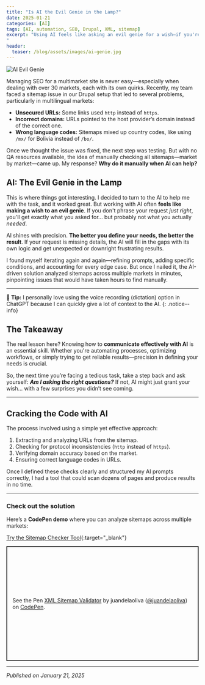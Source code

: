 ```yaml
---
title: "Is AI the Evil Genie in the Lamp?"
date: 2025-01-21
categories: [AI]
tags: [AI, automation, SEO, Drupal, XML, sitemap]
excerpt: "Using AI feels like asking an evil genie for a wish—if you're not precise, you might not get what you actually need...
"
header: 
  teaser: /blog/assets/images/ai-genie.jpg
---
```

![AI Evil Genie](/blog/assets/images/ai-genie.jpg)

Managing SEO for a multimarket site is never easy—especially when dealing with over 30 markets, each with its own quirks. Recently, my team faced a sitemap issue in our Drupal setup that led to several problems, particularly in multilingual markets:

- **Unsecured URLs:** Some links used `http` instead of `https`.  
- **Incorrect domains:** URLs pointed to the host provider’s domain instead of the correct one.  
- **Wrong language codes:** Sitemaps mixed up country codes, like using `/mx/` for Bolivia instead of `/bo/`.

Once we thought the issue was fixed, the next step was testing. But with no QA resources available, the idea of manually checking all sitemaps—market by market—came up. My response? **Why do it manually when AI can help?**

## AI: The Evil Genie in the Lamp  

This is where things got interesting. I decided to turn to the AI to help me with the task, and it worked great. But working with AI often **feels like making a wish to an evil genie**. If you don't phrase your request *just right*, you'll get exactly what you asked for... but probably not what you actually *needed*.

AI shines with precision. **The better you define your needs, the better the result**. If your request is missing details, the AI will fill in the gaps with its own logic and get unexpected or downright frustrating results.  

I found myself iterating again and again—refining prompts, adding specific conditions, and accounting for every edge case. But once I nailed it, the AI-driven solution analyzed sitemaps across multiple markets in minutes, pinpointing issues that would have taken hours to find manually.

---
**📝 Tip:** I personally love using the voice recording (dictation) option in ChatGPT because I can quickly give a lot of context to the AI.
{: .notice--info}


## The Takeaway  

The real lesson here? Knowing how to **communicate effectively with AI** is an essential skill. Whether you're automating processes, optimizing workflows, or simply trying to get reliable results—precision in defining your needs is crucial.  

So, the next time you’re facing a tedious task, take a step back and ask yourself: ***Am I asking the right questions?*** If not, AI might just grant your wish... with a few surprises you didn’t see coming.  

---
## Cracking the Code with AI  

The process involved using a simple yet effective approach:  
1. Extracting and analyzing URLs from the sitemap.  
2. Checking for protocol inconsistencies (`http` instead of `https`).  
3. Verifying domain accuracy based on the market.  
4. Ensuring correct language codes in URLs.  

Once I defined these checks clearly and structured my AI prompts correctly, I had a tool that could scan dozens of pages and produce results in no time. 

---

### Check out the solution  
Here’s a **CodePen demo** where you can analyze sitemaps across multiple markets:  

[Try the Sitemap Checker Tool](https://codepen.io/your-demo-link){:target="_blank"}

<p class="codepen" data-height="300" data-default-tab="html,result" data-slug-hash="jENpONq" data-pen-title="XML Sitemap Validator" data-user="juandelaoliva" style="height: 300px; box-sizing: border-box; display: flex; align-items: center; justify-content: center; border: 2px solid; margin: 1em 0; padding: 1em;">
  <span>See the Pen <a href="https://codepen.io/juandelaoliva/pen/jENpONq">
  XML Sitemap Validator</a> by juandelaoliva (<a href="https://codepen.io/juandelaoliva">@juandelaoliva</a>)
  on <a href="https://codepen.io">CodePen</a>.</span>
</p>
<script async src="https://public.codepenassets.com/embed/index.js"></script>

---




*Published on January 21, 2025*
